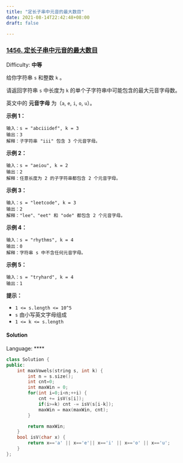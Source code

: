 ```yaml
---
title: "定长子串中元音的最大数目"
date: 2021-08-14T22:42:48+08:00
draft: false

---
```










### [1456\. 定长子串中元音的最大数目](https://leetcode-cn.com/problems/maximum-number-of-vowels-in-a-substring-of-given-length/)

Difficulty: **中等**


给你字符串 `s` 和整数 `k` 。

请返回字符串 `s` 中长度为 `k` 的单个子字符串中可能包含的最大元音字母数。

英文中的 **元音字母** 为（`a`, `e`, `i`, `o`, `u`）。

**示例 1：**

```
输入：s = "abciiidef", k = 3
输出：3
解释：子字符串 "iii" 包含 3 个元音字母。
```

**示例 2：**

```
输入：s = "aeiou", k = 2
输出：2
解释：任意长度为 2 的子字符串都包含 2 个元音字母。
```

**示例 3：**

```
输入：s = "leetcode", k = 3
输出：2
解释："lee"、"eet" 和 "ode" 都包含 2 个元音字母。
```

**示例 4：**

```
输入：s = "rhythms", k = 4
输出：0
解释：字符串 s 中不含任何元音字母。
```

**示例 5：**

```
输入：s = "tryhard", k = 4
输出：1
```

**提示：**

*   `1 <= s.length <= 10^5`
*   `s` 由小写英文字母组成
*   `1 <= k <= s.length`


#### Solution

Language: ****

```cpp
class Solution {
public:
    int maxVowels(string s, int k) {
        int n = s.size();
        int cnt=0;
        int maxWin = 0;
        for(int i=0;i<n;++i) {
            cnt += isV(s[i]);
            if(i>=k) cnt -= isV(s[i-k]);
            maxWin = max(maxWin, cnt);
        }

        return maxWin;
    }
    bool isV(char x) {
        return x=='a' || x=='e'|| x=='i' || x=='o' || x=='u';
    }
};
```

